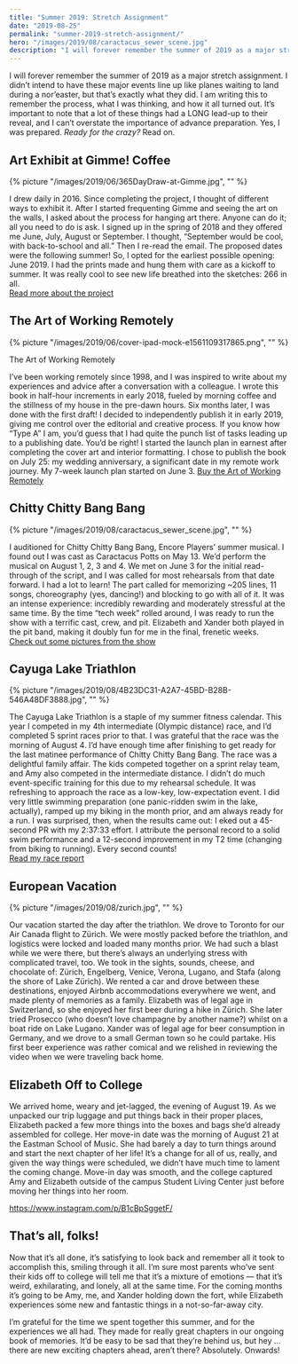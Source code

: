 ```yaml
---
title: "Summer 2019: Stretch Assignment"
date: "2019-08-25"
permalink: "summer-2019-stretch-assignment/"
hero: "/images/2019/08/caractacus_sewer_scene.jpg"
description: "I will forever remember the summer of 2019 as a major stretch assignment. I didn’t intend to have these major events line up like planes waiting to land during a nor’easter, but that’s exactly what they did."
---
```


I will forever remember the summer of 2019 as a major stretch assignment. I didn’t intend to have these major events line up like planes waiting to land during a nor’easter, but that’s exactly what they did. I am writing this to remember the process, what I was thinking, and how it all turned out. It’s important to note that a lot of these things had a LONG lead-up to their reveal, and I can’t overstate the importance of advance preparation. Yes, I was prepared. _Ready for the crazy?_ Read on.

## Art Exhibit at Gimme! Coffee

{% picture "/images/2019/06/365DayDraw-at-Gimme.jpg", "" %}

I drew daily in 2016. Since completing the project, I thought of different ways to exhibit it. After I started frequenting Gimme and seeing the art on the walls, I asked about the process for hanging art there. Anyone can do it; all you need to do is ask. I signed up in the spring of 2018 and they offered me June, July, August or September. I thought, “September would be cool, with back-to-school and all.” Then I re-read the email. The proposed dates were the following summer! So, I opted for the earliest possible opening: June 2019. I had the prints made and hung them with care as a kickoff to summer. It was really cool to see new life breathed into the sketches: 266 in all.  
[Read more about the project](/365-day-draw-sketching-each-day-in-2016/)

## The Art of Working Remotely

{% picture "/images/2019/06/cover-ipad-mock-e1561109317865.png", "" %}

The Art of Working Remotely

I’ve been working remotely since 1998, and I was inspired to write about my experiences and advice after a conversation with a colleague. I wrote this book in half-hour increments in early 2018, fueled by morning coffee and the stillness of my house in the pre-dawn hours. Six months later, I was done with the first draft! I decided to independently publish it in early 2019, giving me control over the editorial and creative process. If you know how “Type A” I am, you’d guess that I had quite the punch list of tasks leading up to a publishing date. You’d be right! I started the launch plan in earnest after completing the cover art and interior formatting. I chose to publish the book on July 25: my wedding anniversary, a significant date in my remote work journey. My 7-week launch plan started on June 3.
[Buy the Art of Working Remotely](https://artofworkingremotely.com/book/)

## Chitty Chitty Bang Bang

{% picture "/images/2019/08/caractacus_sewer_scene.jpg", "" %}

I auditioned for Chitty Chitty Bang Bang, Encore Players’ summer musical. I found out I was cast as Caractacus Potts on May 13. We’d perform the musical on August 1, 2, 3 and 4. We met on June 3 for the initial read-through of the script, and I was called for most rehearsals from that date forward. I had a lot to learn! The part called for memorizing ~205 lines, 11 songs, choreography (yes, dancing!) and blocking to go with all of it. It was an intense experience: incredibly rewarding and moderately stressful at the same time. By the time “tech week” rolled around, I was ready to run the show with a terrific cast, crew, and pit. Elizabeth and Xander both played in the pit band, making it doubly fun for me in the final, frenetic weeks.  
[Check out some pictures from the show](/acting/chitty-chitty-bang-bang-caractacus-potts/)

## Cayuga Lake Triathlon

{% picture "/images/2019/08/4B23DC31-A2A7-45BD-B28B-546A48DF3888.jpg", "" %}

The Cayuga Lake Triathlon is a staple of my summer fitness calendar. This year I competed in my 4th intermediate (Olympic distance) race, and I’d completed 5 sprint races prior to that. I was grateful that the race was the morning of August 4. I’d have enough time after finishing to get ready for the last matinee performance of Chitty Chitty Bang Bang. The race was a delightful family affair. The kids competed together on a sprint relay team, and Amy also competed in the intermediate distance. I didn’t do much event-specific training for this due to my rehearsal schedule. It was refreshing to approach the race as a low-key, low-expectation event. I did very little swimming preparation (one panic-ridden swim in the lake, actually), ramped up my biking in the month prior, and am always ready for a run. I was surprised, then, when the results came out: I eked out a 45-second PR with my 2:37:33 effort. I attribute the personal record to a solid swim performance and a 12-second improvement in my T2 time (changing from biking to running). Every second counts!  
[Read my race report](/cayuga-lake-triathlon-2019/)

## European Vacation

{% picture "/images/2019/08/zurich.jpg", "" %}

Our vacation started the day after the triathlon. We drove to Toronto for our Air Canada flight to Zürich. We were mostly packed before the triathlon, and logistics were locked and loaded many months prior. We had such a blast while we were there, but there’s always an underlying stress with complicated travel, too. We took in the sights, sounds, cheese, and chocolate of: Zürich, Engelberg, Venice, Verona, Lugano, and Stafa (along the shore of Lake Zürich). We rented a car and drove between these destinations, enjoyed Airbnb accommodations everywhere we went, and made plenty of memories as a family. Elizabeth was of legal age in Switzerland, so she enjoyed her first beer during a hike in Zürich. She later tried Prosecco (who doesn’t love champagne by another name?) whilst on a boat ride on Lake Lugano. Xander was of legal age for beer consumption in Germany, and we drove to a small German town so he could partake. His first beer experience was rather comical and we relished in reviewing the video when we were traveling back home.

## Elizabeth Off to College

We arrived home, weary and jet-lagged, the evening of August 19. As we unpacked our trip luggage and put things back in their proper places, Elizabeth packed a few more things into the boxes and bags she’d already assembled for college. Her move-in date was the morning of August 21 at the Eastman School of Music. She had barely a day to turn things around and start the next chapter of her life! It’s a change for all of us, really, and given the way things were scheduled, we didn’t have much time to lament the coming change. Move-in day was smooth, and the college captured Amy and Elizabeth outside of the campus Student Living Center just before moving her things into her room.

https://www.instagram.com/p/B1cBpSggetF/

## That’s all, folks!

Now that it’s all done, it’s satisfying to look back and remember all it took to accomplish this, smiling through it all. I’m sure most parents who’ve sent their kids off to college will tell me that it’s a mixture of emotions — that it’s weird, exhilarating, and lonely, all at the same time. For the coming months it’s going to be Amy, me, and Xander holding down the fort, while Elizabeth experiences some new and fantastic things in a not-so-far-away city.

I’m grateful for the time we spent together this summer, and for the experiences we all had. They made for really great chapters in our ongoing book of memories. It’d be easy to be sad that they’re behind us, but hey … there are new exciting chapters ahead, aren’t there? Absolutely. Onwards!
